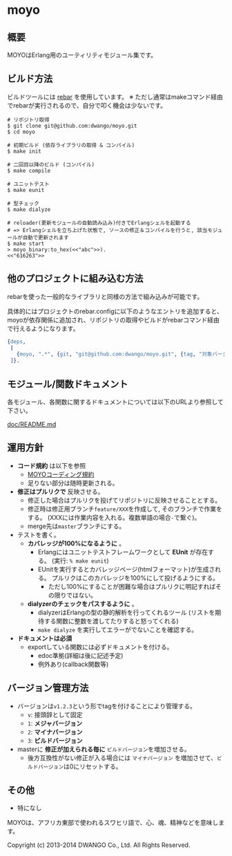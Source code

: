 # moyo

## 概要
MOYOはErlang用のユーティリティモジュール集です。

## ビルド方法

ビルドツールには [rebar](https://github.com/rebar/rebar) を使用しています。
※ ただし通常はmakeコマンド経由でrebarが実行されるので、自分で叩く機会は少ないです。


```shell
# リポジトリ取得
$ git clone git@github.com:dwango/moyo.git
$ cd moyo

# 初期ビルド (依存ライブラリの取得 & コンパイル)
$ make init

# 二回目以降のビルド (コンパイル)
$ make compile

# ユニットテスト
$ make eunit

# 型チェック
$ make dialyze

# reloader(更新モジュールの自動読み込み)付きでErlangシェルを起動する
# => Erlangシェルを立ち上げた状態で, ソースの修正＆コンパイルを行うと, 該当モジュールが自動で更新されます
$ make start
> moyo_binary:to_hex(<<"abc">>).
<<"616263">>
```

## 他のプロジェクトに組み込む方法

rebarを使った一般的なライブラリと同様の方法で組み込みが可能です。

具体的にはプロジェクトのrebar.configに以下のようなエントリを追加すると、moyoが依存関係に追加され、リポジトリの取得やビルドがrebarコマンド経由で行えるようになります。
```erlang
{deps,
 [
   {moyo, ".*", {git, "git@github.com:dwango/moyo.git", {tag, "対象バージョン"}}}
 ]}.
```

## モジュール/関数ドキュメント
各モジュール、各関数に関するドキュメントについては以下のURLより参照して下さい。

[doc/README.md](doc/README.md)

## 運用方針
* **コード規約** は以下を参照
  - [MOYOコーディング規約](https://github.com/dwango/moyo/wiki/MOYOコーディング規約)
  - 足りない部分は随時更新される。
* **修正はプルリクで** 反映させる。
  - 修正した場合はプルリクを投げてリポジトリに反映させることとする。
  - 修正時は修正用ブランチ`feature/XXX`を作成して, そのブランチで作業をする。 (XXXには作業内容を入れる。複数単語の場合`-`で繋ぐ)。
  - merge先は`master`ブランチにする。
* テストを書く。
  - **カバレッジが100%になるように** 。
      + Erlangにはユニットテストフレームワークとして **EUnit** が存在する。 (実行: `% make eunit`)
      + EUnitを実行するとカバレッジページ(htmlフォーマット)が生成される。 プルリクはこのカバレッジを100%にして投げるようにする。
          * ただし100%にすることが困難な場合はプルリクに明記すればその限りではない。
  - **dialyzerのチェックをパスするように** 。
      + dialyzerはErlangの型の静的解析を行ってくれるツール (リストを期待する関数に整数を渡してたりすると怒ってくれる)
      + `make dialyze` を実行してエラーがでないことを確認する。
* **ドキュメントは必須**
  - exportしている関数には必ずドキュメントを付ける。
      + edoc準拠(詳細は後に記述予定)
      + 例外あり(callback関数等)

## バージョン管理方法
* バージョンは`v1.2.3`という形でtagを付けることにより管理する。
  - `v`: 接頭辞として固定
  - `1`: **メジャバージョン**
  - `2`: **マイナバージョン**
  - `3`: **ビルドバージョン**
* masterに **修正が加えられる毎に** `ビルドバージョン`を増加させる。
  - 後方互換性がない修正が入る場合には `マイナバージョン` を増加させて、`ビルドバージョン`は0にリセットする。

## その他
* 特になし

MOYOは、アフリカ東部で使われるスワヒリ語で、心、魂、精神などを意味します。

Copyright (c) 2013-2014 DWANGO Co., Ltd. All Rights Reserved.
